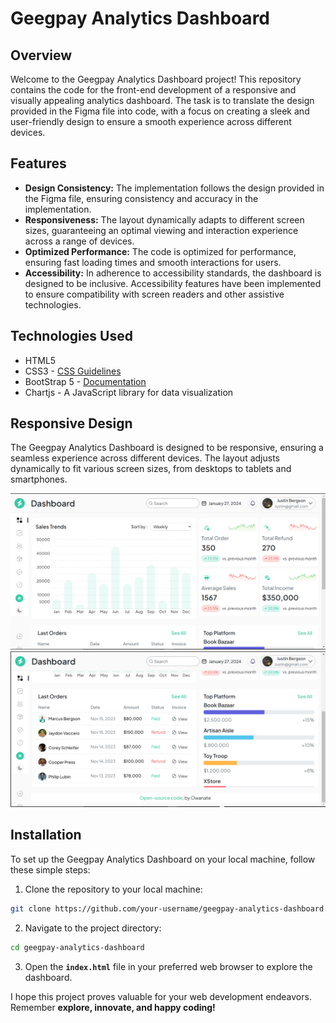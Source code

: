 # Geegpay Analytics Dashboard

## Overview
Welcome to the Geegpay Analytics Dashboard project! This repository contains the code for the front-end development of a responsive and visually appealing analytics dashboard. The task is to translate the design provided in the Figma file into code, with a focus on creating a sleek and user-friendly design to ensure a smooth experience across different devices.

## Features
- **Design Consistency:** The implementation follows the design provided in the Figma file, ensuring consistency and accuracy in the implementation.
- **Responsiveness:** The layout dynamically adapts to different screen sizes, guaranteeing an optimal viewing and interaction experience across a range of devices.
- **Optimized Performance:** The code is optimized for performance, ensuring fast loading times and smooth interactions for users.
- **Accessibility:** In adherence to accessibility standards, the dashboard is designed to be inclusive. Accessibility features have been implemented to ensure compatibility with screen readers and other assistive technologies.

## Technologies Used
- HTML5
- CSS3 - [CSS Guidelines](https://cssguidelin.es/)
- BootStrap 5 - [Documentation](https://getbootstrap.com/docs/5.3/getting-started/introduction/)
- Chartjs - A JavaScript library for data visualization

## Responsive Design
The Geegpay Analytics Dashboard is designed to be responsive, ensuring a seamless experience across different devices. The layout adjusts dynamically to fit various screen sizes, from desktops to tablets and smartphones.

![](./media/geegpay-1.PNG)
![](./media/geegpay-2.PNG)

## Installation
To set up the Geegpay Analytics Dashboard on your local machine, follow these simple steps:
1. Clone the repository to your local machine:
``` bash
git clone https://github.com/your-username/geegpay-analytics-dashboard.git
```
2. Navigate to the project directory:
``` bash
cd geegpay-analytics-dashboard
```
3. Open the **`index.html`** file in your preferred web browser to explore the dashboard.

I hope this project proves valuable for your web development endeavors. Remember **explore, innovate, and happy coding!**